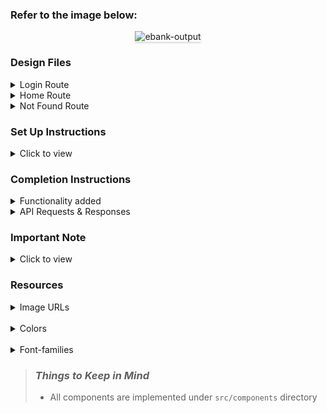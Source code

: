 

### Refer to the image below:

<div style="text-align: center;">
    <img src="https://assets.ccbp.in/frontend/content/react-js/ebank-output-v2.gif" alt="ebank-output" style="max-width:70%;box-shadow:0 2.8px 2.2px rgba(0, 0, 0, 0.12)">
</div>

### Design Files

<details>
<summary>Login Route</summary>

- [Medium (Size >= 768px), Large (Size >= 992px) and Extra Large (Size >= 1200px) - Login](https://assets.ccbp.in/frontend/react-js/ebank-login-route-img.png)
- [Medium (Size >= 768px), Large (Size >= 992px) and Extra Large (Size >= 1200px) - Login Failure](https://assets.ccbp.in/frontend/react-js/ebank-login-failure-route-img.png)

</details>

<details>
<summary>Home Route</summary>

- [Medium (Size >= 768px), Large (Size >= 992px) and Extra Large (Size >= 1200px) - Home](https://assets.ccbp.in/frontend/react-js/ebank-home-route-img.png)

</details>

<details>
<summary>Not Found Route</summary>

- [Medium (Size >= 768px), Large (Size >= 992px) and Extra Large (Size >= 1200px) - Home](https://assets.ccbp.in/frontend/react-js/ebank-not-found-route-img.png)

</details>

### Set Up Instructions

<details>
<summary>Click to view</summary>

- Download dependencies by running `npm install`
- Start up the app using `npm start`
</details>

### Completion Instructions

<details>
<summary>Functionality added</summary>
<br/>

- **Login Route**

  - When invalid credentials are provided and the **Login** button is clicked, then the error message received from the response should be displayed
  - When valid credentials are provided and the **Login** button is clicked, then the page should be navigated to the Home Route
  - When an unauthenticated user tries to access the Home Route, then the page should be navigated to Login Route
  - When an authenticated user tries to access the Home Route, then the page should be navigated to the Home Route

- **Home Route**

  - When an _authenticated_ user tries to access the Login Route, then the page should be navigated to the Home Route
  - When the **Logout** button is clicked, then the page should be navigated to the Login Route

- **Not Found Route**
  - When a random path is provided in the URL, then the page should be navigated to the Not Found Route

</details>

<details>

<summary>API Requests & Responses</summary>
<br/>

**loginApiUrl**

#### API: `https://apis.ccbp.in/ebank/login`

#### Method: `POST`

#### Request:

```json
{
  "user_id": 142420,
  "pin": 231225
}
```

#### Description:

Returns a response based on the credentials provided

#### Sample Success Response:

```json
{
  "jwt_token": "eyJhbGciOiJIUzI1NiIsInR5cCI6IkpXVCJ9.eyJ1c2VybmFtZSI6IjE0MjQyMCIsInJvbGUiOiJQUklNRV9VU0VSIiwiaWF0IjoxNjM0MDk4NzYyfQ.ZUCC2J2zBjRhLVa1EI_4EnkZ-M-7hoVZoZFAu8GTmEQ"
}
```

#### Sample Failure Response:

```json
{
  "status_code": 401,
  "error_msg": "Invalid user ID"
}
```

</details>

### Important Note

<details>
<summary>Click to view</summary>

<br/>

**Routes**

- Home Route should consist of `/` in the URL path
- Login Route should consist of `/ebank/login` in the URL path
- other invalid Routes - Not Found Page

- User credentials

  ```text
   User ID: 142420
   PIN: 231225

  ```

</details>

### Resources

<details>
<summary>Image URLs</summary>

- [https://assets.ccbp.in/frontend/react-js/ebank-login-img.png](https://assets.ccbp.in/frontend/react-js/ebank-login-img.png) alt should be **website login**

- [https://assets.ccbp.in/frontend/react-js/ebank-logo-img.png](https://assets.ccbp.in/frontend/react-js/ebank-logo-img.png) alt should be **website logo**

- [https://assets.ccbp.in/frontend/react-js/ebank-digital-card-img.png](https://assets.ccbp.in/frontend/react-js/ebank-digital-card-img.png) alt should be **digital card**

- [https://assets.ccbp.in/frontend/react-js/ebank-not-found-img.png](https://assets.ccbp.in/frontend/react-js/ebank-not-found-img.png) alt should be **not found**

</details>
<br/>
<details>
<summary>Colors</summary>

<br/>

<div style="background-color: #152850; width: 150px; padding: 10px; color: white">Hex: #152850</div>
<div style="background-color: #e0eefe; width: 150px; padding: 10px; color: black">Hex: #e0eefe</div>
<div style="background-color: #183b56; width: 150px; padding: 10px; color: white">Hex: #183b56</div>
<div style="background-color: #5a7184; width: 150px; padding: 10px; color: white">Hex: #5a7184</div>
<div style="background-color: #ffffff; width: 150px; padding: 10px; color: black">Hex: #ffffff</div>
<div style="background-color: #c3cad9; width: 150px; padding: 10px; color: black">Hex: #c3cad9</div>
<div style="background-color: #1565d8; width: 150px; padding: 10px; color: white">Hex: #1565d8</div>
<div style="background-color: #ff0b37; width: 150px; padding: 10px; color: white">Hex: #ff0b37</div>
<div style="background-color: #f8fafc; width: 150px; padding: 10px; color: black">Hex: #f8fafc</div>

</details>
<br/>
<details>

<summary>Font-families</summary>

- Roboto

</details>

> ### _Things to Keep in Mind_
>
> - All components are implemented under `src/components` directory
